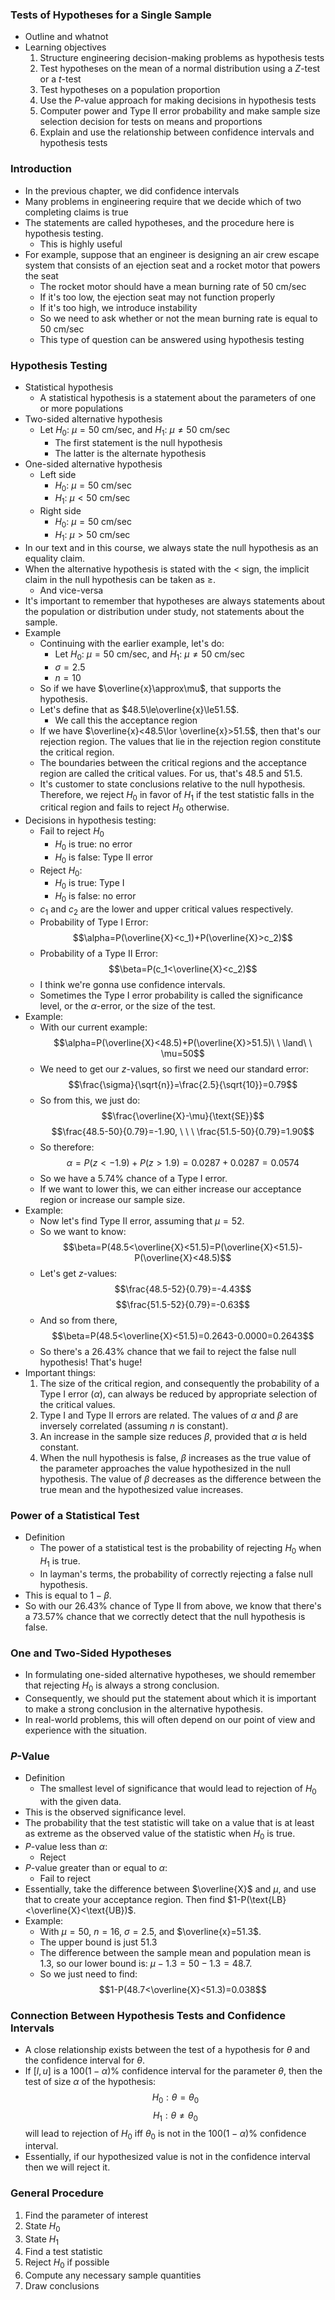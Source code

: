 ### Tests of Hypotheses for a Single Sample
- Outline and whatnot
- Learning objectives
	1. Structure engineering decision-making problems as hypothesis tests
	2. Test hypotheses on the mean of a normal distribution using a $Z$-test or a $t$-test
	3. Test hypotheses on a population proportion
	4. Use the $P$-value approach for making decisions in hypothesis tests
	5. Computer power and Type II error probability and make sample size selection decision for tests on means and proportions
	6. Explain and use the relationship between confidence intervals and hypothesis tests

### Introduction
- In the previous chapter, we did confidence intervals
- Many problems in engineering require that we decide which of two completing claims is true
- The statements are called hypotheses, and the procedure here is hypothesis testing.
	- This is highly useful
- For example, suppose that an engineer is designing an air crew escape system that consists of an ejection seat and a rocket motor that powers the seat
	- The rocket motor should have a mean burning rate of 50 cm/sec
	- If it's too low, the ejection seat may not function properly
	- If it's too high, we introduce instability
	- So we need to ask whether or not the mean burning rate is equal to 50 cm/sec
	- This type of question can be answered using hypothesis testing

### Hypothesis Testing
- Statistical hypothesis
	- A statistical hypothesis is a statement about the parameters of one or more populations
- Two-sided alternative hypothesis
	- Let $H_0$: $\mu=50$ cm/sec, and $H_1$: $\mu\ne 50$ cm/sec
		- The first statement is the null hypothesis
		- The latter is the alternate hypothesis
- One-sided alternative hypothesis
	- Left side
		- $H_0$: $\mu=50$ cm/sec
		- $H_1$: $\mu<50$ cm/sec
	- Right side
		- $H_0$: $\mu=50$ cm/sec
		- $H_1$: $\mu>50$ cm/sec
- In our text and in this course, we always state the null hypothesis as an equality claim.
- When the alternative hypothesis is stated with the $<$ sign, the implicit claim in the null hypothesis can be taken as $\ge$.
	- And vice-versa
- It's important to remember that hypotheses are always statements about the population or distribution under study, not statements about the sample.
- Example
	- Continuing with the earlier example, let's do:
		- Let $H_0$: $\mu=50$ cm/sec, and $H_1$: $\mu\ne 50$ cm/sec
		- $\sigma=2.5$
		- $n=10$
	- So if we have $\overline{x}\approx\mu$, that supports the hypothesis.
	- Let's define that as $48.5\le\overline{x}\le51.5$.
		- We call this the acceptance region
	- If we have $\overline{x}<48.5\lor \overline{x}>51.5$, then that's our rejection region. The values that lie in the rejection region constitute the critical region.
	- The boundaries between the critical regions and the acceptance region are called the critical values. For us, that's 48.5 and 51.5.
	- It's customer to state conclusions relative to the null hypothesis. Therefore, we reject $H_0$ in favor of $H_1$ if the test statistic falls in the critical region and fails to reject $H_0$ otherwise.
- Decisions in hypothesis testing:
	- Fail to reject $H_0$
		- $H_0$ is true: no error
		- $H_0$ is false: Type II error
	- Reject $H_0$:
		- $H_0$ is true: Type I
		- $H_0$ is false: no error
	- $c_1$ and $c_2$ are the lower and upper critical values respectively.
	- Probability of Type I Error: $$\alpha=P(\overline{X}<c_1)+P(\overline{X}>c_2)$$
	- Probability of a Type II Error: $$\beta=P(c_1<\overline{X}<c_2)$$
	- I think we're gonna use confidence intervals.
	- Sometimes the Type I error probability is called the significance level, or the $\alpha$-error, or the size of the test.
- Example:
	- With our current example: $$\alpha=P(\overline{X}<48.5)+P(\overline{X}>51.5)\ \ \land\ \ \mu=50$$
	- We need to get our $z$-values, so first we need our standard error: $$\frac{\sigma}{\sqrt{n}}=\frac{2.5}{\sqrt{10}}=0.79$$
	- So from this, we just do: $$\frac{\overline{X}-\mu}{\text{SE}}$$ $$\frac{48.5-50}{0.79}=-1.90, \ \ \ \frac{51.5-50}{0.79}=1.90$$
	- So therefore: $$\alpha=P(z<-1.9)+P(z>1.9)=0.0287+0.0287=0.0574$$
	- So we have a 5.74% chance of a Type I error.
	- If we want to lower this, we can either increase our acceptance region or increase our sample size.
- Example:
	- Now let's find Type II error, assuming that $\mu=52$.
	- So we want to know: $$\beta=P(48.5<\overline{X}<51.5)=P(\overline{X}<51.5)-P(\overline{X}<48.5)$$
	- Let's get $z$-values: $$\frac{48.5-52}{0.79}=-4.43$$ $$\frac{51.5-52}{0.79}=-0.63$$
	- And so from there, $$\beta=P(48.5<\overline{X}<51.5)=0.2643-0.0000=0.2643$$
	- So there's a 26.43% chance that we fail to reject the false null hypothesis! That's huge!
- Important things:
	1. The size of the critical region, and consequently the probability of a Type I error ($\alpha$), can always be reduced by appropriate selection of the critical values.
	2. Type I and Type II errors are related. The values of $\alpha$ and $\beta$ are inversely correlated (assuming $n$ is constant).
	3. An increase in the sample size reduces $\beta$, provided that $\alpha$ is held constant.
	 4. When the null hypothesis is false, $\beta$ increases as the true value of the parameter approaches the value hypothesized in the null hypothesis. The value of $\beta$ decreases as the difference between the true mean and the hypothesized value increases.

### Power of a Statistical Test
- Definition
	- The power of a statistical test is the probability of rejecting $H_0$ when $H_1$ is true.
	- In layman's terms, the probability of correctly rejecting a false null hypothesis.
- This is equal to $1-\beta$.
- So with our 26.43% chance of Type II from above, we know that there's a 73.57% chance that we correctly detect that the null hypothesis is false.

### One and Two-Sided Hypotheses
- In formulating one-sided alternative hypotheses, we should remember that rejecting $H_0$ is always a strong conclusion. 
- Consequently, we should put the statement about which it is important to make a strong conclusion in the alternative hypothesis. 
- In real-world problems, this will often depend on our point of view and experience with the situation.

### $P$-Value
- Definition
	- The smallest level of significance that would lead to rejection of $H_0$ with the given data.
- This is the observed significance level.
- The probability that the test statistic will take on a value that is at least as extreme as the observed value of the statistic when $H_0$ is true.
- $P$-value less than $\alpha$:
	- Reject
- $P$-value greater than or equal to $\alpha$:
	- Fail to reject
- Essentially, take the difference between $\overline{X}$ and $\mu$, and use that to create your acceptance region. Then find $1-P(\text{LB}<\overline{X}<\text{UB})$.
- Example:
	- With $\mu=50$, $n=16$, $\sigma=2.5$, and $\overline{x}=51.3$.
	- The upper bound is just 51.3
	- The difference between the sample mean and population mean is 1.3, so our lower bound is: $\mu-1.3=50-1.3=48.7$.
	- So we just need to find: $$1-P(48.7<\overline{X}<51.3)=0.038$$

### Connection Between Hypothesis Tests and Confidence Intervals
- A close relationship exists between the test of a hypothesis for $\theta$ and the confidence interval for $\theta$.
- If $[l,u]$ is a $100(1-\alpha)\%$ confidence interval for the parameter $\theta$, then the test of size $\alpha$ of the hypothesis: $$H_0: \theta=\theta_0$$ $$H_1:\theta\ne\theta_0$$ will lead to rejection of $H_0$ iff $\theta_0$ is not in the $100(1-\alpha)\%$ confidence interval.
- Essentially, if our hypothesized value is not in the confidence interval then we will reject it.

### General Procedure
1. Find the parameter of interest
2. State $H_0$
3. State $H_1$
4. Find a test statistic
5. Reject $H_0$ if possible
6. Compute any necessary sample quantities
7. Draw conclusions

